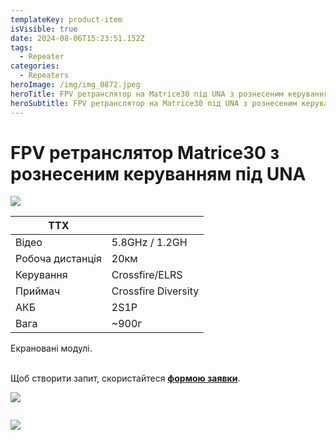 ```yaml
---
templateKey: product-item
isVisible: true
date: 2024-08-06T15:23:51.152Z
tags:
  - Repeater
categories:
  - Repeaters
heroImage: /img/img_0872.jpeg
heroTitle: FPV ретранслятор на Matrice30 під UNA з рознесеним керуванням
heroSubtitle: FPV ретранслятор на Matrice30 під UNA з рознесеним керуванням
---
```

# FPV ретранслятор Matrice30 з рознесеним керуванням під UNA

![](/img/img_0869.jpeg)


| **ТТХ**          |                     |
| ---------------- | ------------------- |
| Відео            | 5.8GHz / 1.2GH      |
| Робоча дистанція | 20км                |
| ﻿Керування       | Crossfire/ELRS﻿     |
| П﻿риймач         | Crossfire Diversity |
| АКБ              | 2S1P                |
| Вага             | ~900г                  |

Е﻿крановані модулі.



\
Щоб створити запит, скористайтеся <a href="https://docs.google.com/forms/d/1TCApMWtctqZN7LEEKFTjVBQc5R3FQGf2tWWAGfGwWSU" target="_blank" rel="noopener noreferrer">**формою заявки**</a>.

![](/img/img_0872.jpeg)

![]()

![](/img/img_0876.jpeg)

![]()